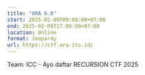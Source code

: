 ```yaml
---
title: "ARA 6.0"
start: 2025-02-09T09:00:00+07:00
end: 2025-02-09T17:00:00+07:00
location: Online
format: Jeopardy
url: https://ctf.ara-its.id/
---
```

Team: ICC - Ayo daftar RECURSION CTF 2025
